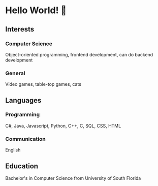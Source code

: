 # Hello World! 👋

## Interests
### Computer Science
Object-oriented programming, frontend development, can do backend development

### General
Video games, table-top games, cats

## Languages
### Programming
C#, Java, Javascript, Python, C++, C, SQL, CSS, HTML

### Communication
English

## Education
Bachelor's in Computer Science from University of South Florida

<!--
**GoodPalAl/GoodPalAl** is a ✨ _special_ ✨ repository because its `README.md` (this file) appears on your GitHub profile.

Here are some ideas to get you started:

- 🔭 I’m currently working on ...
- 🌱 I’m currently learning ...
- 👯 I’m looking to collaborate on ...
- 🤔 I’m looking for help with ...
- 💬 Ask me about ...
- 📫 How to reach me: ...
- 😄 Pronouns: ...
- ⚡ Fun fact: ...
-->
